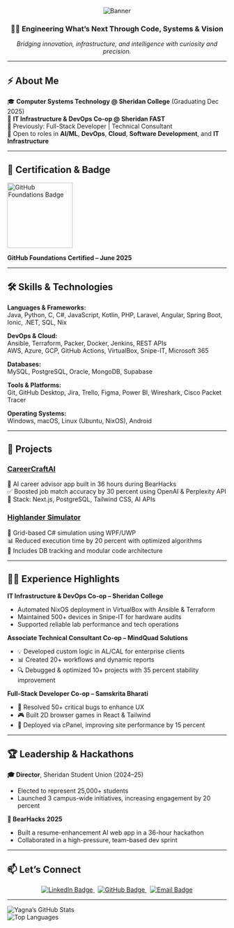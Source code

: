 <div align="center">

![Banner](https://capsule-render.vercel.app/api?type=waving&color=0:f12711,100:f5af19&height=200&section=header&text=Yagna%20Patel&fontSize=42&fontColor=ffffff&animation=fadeIn)

### 👨‍💻 Engineering What’s Next Through Code, Systems & Vision

_Bridging innovation, infrastructure, and intelligence with curiosity and precision._

</div>

---

## ⚡ About Me

🎓 **Computer Systems Technology @ Sheridan College** (Graduating Dec 2025)  
💼 **IT Infrastructure & DevOps Co-op @ Sheridan FAST**  
🔁 Previously: Full-Stack Developer | Technical Consultant  
🌱 Open to roles in **AI/ML**, **DevOps**, **Cloud**, **Software Development**, and **IT Infrastructure**

---

## 🧠 Certification & Badge

<p align="left">
  <a href="https://www.credly.com/go/I1QNqRL37lAvpXr4BG0Jtw" target="_blank">
    <img src="https://github.blog/wp-content/uploads/2024/11/github-foundations-certification.png?w=1024&resize=1024%2C1024" alt="GitHub Foundations Badge" width="150"/>
  </a>
</p>

**GitHub Foundations Certified – June 2025**



---

## 🛠️ Skills & Technologies

**Languages & Frameworks:**  
Java, Python, C, C#, JavaScript, Kotlin, PHP, Laravel, Angular, Spring Boot, Ionic, .NET, SQL, Nix

**DevOps & Cloud:**  
Ansible, Terraform, Packer, Docker, Jenkins, REST APIs  
AWS, Azure, GCP, GitHub Actions, VirtualBox, Snipe-IT, Microsoft 365

**Databases:**  
MySQL, PostgreSQL, Oracle, MongoDB, Supabase

**Tools & Platforms:**  
Git, GitHub Desktop, Jira, Trello, Figma, Power BI, Wireshark, Cisco Packet Tracer

**Operating Systems:**  
Windows, macOS, Linux (Ubuntu, NixOS), Android

---

## 🚀 Projects

### [CareerCraftAI](https://github.com/Yagna3903/Hackathon-Bearhacks)  
🧠 AI career advisor app built in 36 hours during BearHacks  
✅ Boosted job match accuracy by 30 percent using OpenAI & Perplexity API  
🔧 Stack: Next.js, PostgreSQL, Tailwind CSS, AI APIs

### [Highlander Simulator](https://github.com/Yagna3903/Highlander-Simulator)  
🔹 Grid-based C# simulation using WPF/UWP  
📊 Reduced execution time by 20 percent with optimized algorithms  
📁 Includes DB tracking and modular code architecture

---

## 🧑‍💼 Experience Highlights

**IT Infrastructure & DevOps Co-op – Sheridan College**  
- Automated NixOS deployment in VirtualBox with Ansible & Terraform  
- Maintained 500+ devices in Snipe-IT for hardware audits  
- Supported reliable lab performance and tech operations

**Associate Technical Consultant Co-op – MindQuad Solutions**  
- 💡 Developed custom logic in AL/CAL for enterprise clients  
- 📊 Created 20+ workflows and dynamic reports  
- 🔍 Debugged & optimized 10+ projects with 35 percent stability improvement

**Full-Stack Developer Co-op – Samskrita Bharati**  
- 🐞 Resolved 50+ critical bugs to enhance UX  
- 🎮 Built 2D browser games in React & Tailwind  
- 🚀 Deployed via cPanel, improving site performance by 15 percent

---

## 🏆 Leadership & Hackathons

**🎓 Director**, Sheridan Student Union (2024–25)  
- Elected to represent 25,000+ students  
- Launched 3 campus-wide initiatives, increasing engagement by 20 percent

**🏑 BearHacks 2025**  
- Built a resume-enhancement AI web app in a 36-hour hackathon  
- Collaborated in a high-pressure, team-based dev sprint

---

## 📫 Let’s Connect

<div align="center">

<a href="https://linkedin.com/in/yagna--patel">
  <img src="https://img.shields.io/badge/LinkedIn-Yagna--Patel-blue?style=for-the-badge&logo=linkedin" alt="LinkedIn Badge" />
</a>
&nbsp;
<a href="https://github.com/Yagna3903">
  <img src="https://img.shields.io/badge/GitHub-Yagna3903-lightgrey?style=for-the-badge&logo=github" alt="GitHub Badge" />
</a>
&nbsp;
<a href="mailto:yagna.pattel@gmail.com">
  <img src="https://img.shields.io/badge/Email-yagna.pattel@gmail.com-critical?style=for-the-badge&logo=gmail" alt="Email Badge" />
</a>

</div>

---

![Yagna’s GitHub Stats](https://github-readme-stats.vercel.app/api?username=Yagna3903&show_icons=true&theme=tokyonight)  
![Top Languages](https://github-readme-stats.vercel.app/api/top-langs/?username=Yagna3903&layout=compact&theme=tokyonight)

